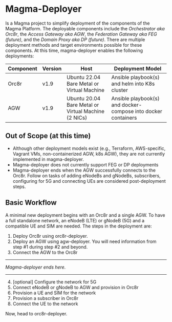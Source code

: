 # Magma-Deployer
Is a Magma project to simplify deployment of the components of the Magma Platform. The deployable components include the *Orchestrator aka Orc8r*, the *Access Gateway aka AGW*, the *Federation Gateway aka FEG (future)*, and the *Domain Proxy aka DP (future)*. There are multiple deployment methods and target environments possible for these components. At this time, magma-deployer enables the following deployments:

| Component | Version | Host                                                 | Deployment Model                                             |
| --------- | ------- | ---------------------------------------------------- | ------------------------------------------------------------ |
| Orc8r     | v1.9    | Ubuntu 22.04 Bare Metal or Virtual Machine           | Ansible playbook(s) and helm into K8s cluster                |
| AGW       | v1.9    | Ubuntu 20.04  Bare Metal or Virtual Machine (2 NICs) | Ansible playbook(s) and docker-compose into docker containers |

## Out of Scope (at this time)

* Although other deployment models exist (e.g., Terraform, AWS-specific, Vagrant VMs, non-containerized AGW, k8s AGW), they are not currently implemented in magma-deployer.
* Magma-deployer does not currently support FEG or DP deployments
* Magma-deployer ends when the AGW successfully connects to the Orc8r. Follow on tasks of adding eNodeBs and gNodeBs, subscribers, configuring for 5G and connecting UEs are considered post-deployment steps.

## Basic Workflow

A minimal new deployment begins with an Orc8r and a single AGW.  To have a full standalone network, an eNodeB (LTE) or gNodeB (5G) and a compatible UE and SIM are needed. The steps in the deployment are:

1. Deploy Orc8r using orc8r-deployer.
2. Deploy an AGW using agw-deployer. You will need information from step #1 during step #2 and beyond.
3. Connect the AGW to the Orc8r

----

*Magma-deployer ends here.*

-----

4. [optional] Configure the network for 5G
5. Connect eNodeB or gNodeB to AGW and provision in Orc8r
6. Provision a UE and SIM for the network
7. Provision a subscriber in Orc8r
8. Connect the UE to the network

Now, head to orc8r-deployer. <link>

